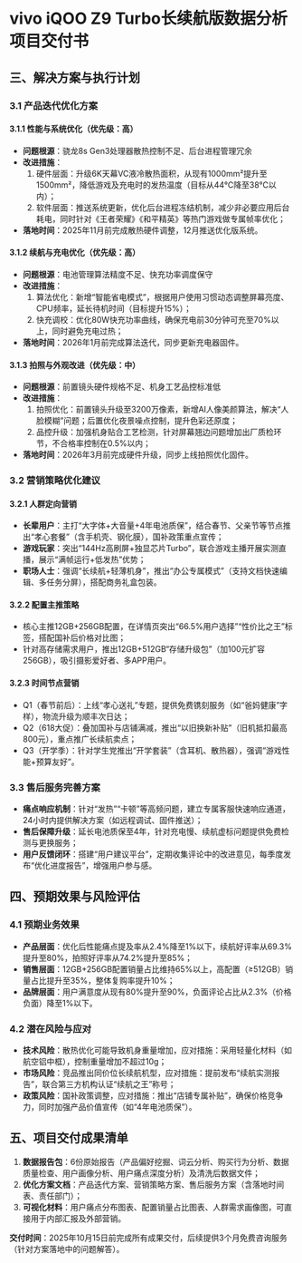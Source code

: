 # vivo iQOO Z9 Turbo长续航版数据分析项目交付书
## 三、解决方案与执行计划
### 3.1 产品迭代优化方案
#### 3.1.1 性能与系统优化（优先级：高）
- **问题根源**：骁龙8s Gen3处理器散热控制不足、后台进程管理冗余
- **改进措施**：
  1. 硬件层面：升级6K天幕VC液冷散热面积，从现有1000mm²提升至1500mm²，降低游戏及充电时的发热温度（目标从44℃降至38℃以内）；
  2. 软件层面：推送系统更新，优化后台进程冻结机制，减少非必要应用后台耗电，同时针对《王者荣耀》《和平精英》等热门游戏做专属帧率优化；
- **落地时间**：2025年11月前完成散热硬件调整，12月推送优化版系统。

#### 3.1.2 续航与充电优化（优先级：高）
- **问题根源**：电池管理算法精度不足、快充功率调度保守
- **改进措施**：
  1. 算法优化：新增“智能省电模式”，根据用户使用习惯动态调整屏幕亮度、CPU频率，延长待机时间（目标提升15%）；
  2. 快充调校：优化80W快充功率曲线，确保充电前30分钟可充至70%以上，同时避免充电过热；
- **落地时间**：2026年1月前完成算法迭代，同步更新充电器固件。

#### 3.1.3 拍照与外观改进（优先级：中）
- **问题根源**：前置镜头硬件规格不足、机身工艺品控标准低
- **改进措施**：
  1. 拍照优化：前置镜头升级至3200万像素，新增AI人像美颜算法，解决“人脸模糊”问题；后置优化夜景噪点控制，提升色彩还原度；
  2. 品控升级：加强机身贴合工艺检测，针对屏幕翘边问题增加出厂质检环节，不合格率控制在0.5%以内；
- **落地时间**：2026年3月前完成硬件升级，同步上线拍照优化固件。

### 3.2 营销策略优化建议
#### 3.2.1 人群定向营销
- **长辈用户**：主打“大字体+大音量+4年电池质保”，结合春节、父亲节等节点推出“孝心套餐”（含手机壳、钢化膜），国补政策重点宣传；
- **游戏玩家**：突出“144Hz高刷屏+独显芯片Turbo”，联合游戏主播开展实测直播，展示“满帧运行+低发热”优势；
- **职场人士**：强调“长续航+轻薄机身”，推出“办公专属模式”（支持文档快速编辑、多任务分屏），搭配商务礼盒包装。

#### 3.2.2 配置主推策略
- 核心主推12GB+256GB配置，在详情页突出“66.5%用户选择”“性价比之王”标签，搭配国补后价格对比图；
- 针对高存储需求用户，推出12GB+512GB“存储升级包”（加100元扩容256GB），吸引摄影爱好者、多APP用户。

#### 3.2.3 时间节点营销
- Q1（春节前后）：上线“孝心送礼”专题，提供免费镌刻服务（如“爸妈健康”字样），物流升级为顺丰次日达；
- Q2（618大促）：叠加国补与店铺满减，推出“以旧换新补贴”（旧机抵扣最高800元），重点推广长续航卖点；
- Q3（开学季）：针对学生党推出“开学套装”（含耳机、散热器），强调“游戏性能+预算友好”。

### 3.3 售后服务完善方案
- **痛点响应机制**：针对“发热”“卡顿”等高频问题，建立专属客服快速响应通道，24小时内提供解决方案（如远程调试、固件推送）；
- **售后保障升级**：延长电池质保至4年，针对充电慢、续航虚标问题提供免费检测与更换服务；
- **用户反馈闭环**：搭建“用户建议平台”，定期收集评论中的改进意见，每季度发布“优化进度报告”，增强用户参与感。


## 四、预期效果与风险评估
### 4.1 预期业务效果
- **产品层面**：优化后性能痛点提及率从2.4%降至1%以下，续航好评率从69.3%提升至80%，拍照好评率从74.2%提升至85%；
- **销售层面**：12GB+256GB配置销量占比维持65%以上，高配置（≥512GB）销量占比提升至35%，整体复购率提升10%；
- **品牌层面**：用户满意度从现有80%提升至90%，负面评论占比从2.3%（价格负面）降至1%以下。

### 4.2 潜在风险与应对
- **技术风险**：散热优化可能导致机身重量增加，应对措施：采用轻量化材料（如航空铝中框），控制重量增加不超过10g；
- **市场风险**：竞品推出同价位长续航机型，应对措施：提前发布“续航实测报告”，联合第三方机构认证“续航之王”称号；
- **政策风险**：国补政策调整，应对措施：推出“店铺专属补贴”，确保价格竞争力，同时加强产品价值宣传（如“4年电池质保”）。


## 五、项目交付成果清单
1. **数据报告包**：6份原始报告（产品偏好挖掘、词云分析、购买行为分析、数据质量检查、用户画像分析、用户痛点深度分析）及清洗后数据文件；
2. **优化方案文档**：产品迭代方案、营销策略方案、售后服务方案（含落地时间表、责任部门）；
3. **可视化材料**：用户痛点分布图表、配置销量占比图表、人群需求画像图，可直接用于内部汇报及外部营销。

**交付时间**：2025年10月15日前完成所有成果交付，后续提供3个月免费咨询服务（针对方案落地中的问题解答）。
